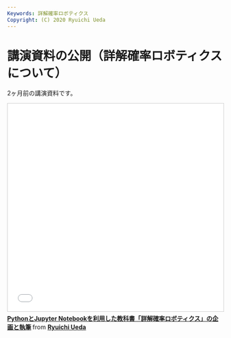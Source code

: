 ```yaml
---
Keywords: 詳解確率ロボティクス
Copyright: (C) 2020 Ryuichi Ueda
---
```


# 講演資料の公開（詳解確率ロボティクスについて）

2ヶ月前の講演資料です。

<iframe src="//www.slideshare.net/slideshow/embed_code/key/CLg55XqJWDSTyL" width="595" height="485" frameborder="0" marginwidth="0" marginheight="0" scrolling="no" style="border:1px solid #CCC; border-width:1px; margin-bottom:5px; max-width: 100%;" allowfullscreen> </iframe> <div style="margin-bottom:5px"> <strong> <a href="//www.slideshare.net/ryuichiueda/pythonjupyter-notebook" title="PythonとJupyter Notebookを利用した教科書「詳解確率ロボティクス」の企画と執筆" target="_blank">PythonとJupyter Notebookを利用した教科書「詳解確率ロボティクス」の企画と執筆</a> </strong> from <strong><a href="//www.slideshare.net/ryuichiueda" target="_blank">Ryuichi Ueda</a></strong> </div>
